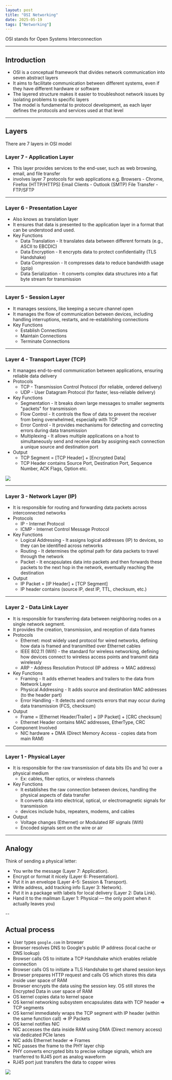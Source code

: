 ```yaml
---
layout: post
title: "OSI Networking"
date: 2025-05-19
tags: ["Networking"]
---
```


OSI stands for Open Systems Interconnection

---
## Introduction

- OSI is a conceptual framework that divides network communication into seven abstract layers
- It aims to facilitate communication between different systems, even if they have different hardware or software
- The layered structure makes it easier to troubleshoot network issues by isolating problems to specific layers
- The model is fundamental to protocol development, as each layer defines the protocols and services used at that level

---
## Layers

There are 7 layers in OSI model

### Layer 7 - Application Layer 

- This layer provides services to the end-user, such as web browsing, email, and file transfer
- involves layer 7 protocols for web applications e.g. 
    Browsers - Chrome, Firefox (HTTP/HTTPS)
    Email Clients - Outlook (SMTP)
    File Transfer -  FTP/SFTP

---
### Layer 6 - Presentation Layer

- Also knows as translation layer
- It ensures that data is presented to the application layer in a format that can be understood and used. 
- Key Functions
    - Data Translation - It translates data between different formats (e.g., ASCII to EBCDIC)
    - Data Encryption - It encrypts data to protect confidentiality (TLS Handshake)
    - Data Compression - It compresses data to reduce bandwidth usage (gzip)
    - Data Serialization - It converts complex data structures into a flat byte stream for transmission

---
### Layer 5 - Session Layer

- It manages sessions, like keeping a secure channel open
- It manages the flow of communication between devices, including handling interruptions, restarts, and re-establishing connections
- Key Functions
    - Establish Connections
    - Maintain Connections
    - Terminate Connections

---
### Layer 4 - Transport Layer (TCP)

- It manages end-to-end communication between applications, ensuring reliable data delivery
- Protocols
    - TCP - Transmission Control Protocol (for reliable, ordered delivery)
    - UDP - User Datagram Protocol (for faster, less-reliable delivery)
- Key Functions
    - Segmentation - It breaks down large messages to smaller segments "packets" for transmission
    - Flow Control - It controls the flow of data to prevent the receiver from being overwhelmed, especially with TCP
    - Error Control - It provides mechanisms for detecting and correcting errors during data transmission
    - Multiplexing - It allows multiple applications on a host to simultaneously send and receive data by assigning each connection a unique source and destination port
- Output
    - TCP Segment = [TCP Header] + [Encrypted Data]
    - TCP Header contains Source Port, Destination Port, Sequence Number, ACK Flags, Option etc.

<img src="{{site.url}}/images/networking/tcp-seg.png">

---
### Layer 3 - Network Layer (IP)

- It is responsible for routing and forwarding data packets across interconnected networks
- Protocols
    - IP - Internet Protocol
    - ICMP - Internet Control Message Protocol
- Key Functions
    - Logical Addressing - It assigns logical addresses (IP) to devices, so they can be identified across networks
    - Routing - It determines the optimal path for data packets to travel through the network
    - Packet - It encapsulates data into packets and then forwards these packets to the next hop in the network, eventually reaching the destination
- Output
    - IP Packet = [IP Header] + [TCP Segment]
    - IP header contains (source IP, dest IP, TTL, checksum, etc.)

---
### Layer 2 - Data Link Layer

- It is responsible for transferring data between neighboring nodes on a single network segment. 
- It provides the creation, transmission, and reception of data frames
- Protocols
    - Ethernet: most widely used protocol for wired networks, defining how data is framed and transmitted over Ethernet cables
    - IEEE 802.11 (Wifi) - the standard for wireless networking, defining how devices connect to wireless access points and transmit data wirelessly
    - ARP - Address Resolution Protocol (IP address -> MAC address)
- Key Functions
    - Framing - It adds ethernet headers and trailers to the data from Network Layer
    - Physical Addressing - It adds source and destination MAC addresses (to the header part)
    - Error Handling - It detects and corrects errors that may occur during data transmission (FCS, checksum)
- Output
    - Frame = [Ethernet Header/Trailer] + [IP Packet] + [CRC checksum]
    - Ethernet Header contains MAC addresses, EtherType, CRC
- Component Involved
    - NIC hardware + DMA (Direct Memory Access - copies data from main RAM)

---
### Layer 1 - Physical Layer

- It is responsible for the raw transmission of data bits (0s and 1s) over a physical medium 
    - Ex: cables, fiber optics, or wireless channels
- Key Functions
    - It establishes the raw connection between devices, handling the physical aspects of data transfer
    - It converts data into electrical, optical, or electromagnetic signals for transmission
    - devices include hubs, repeaters, modems, and cables
- Output
    - Voltage changes (Ethernet) or Modulated RF signals (Wifi)
    - Encoded signals sent on the wire or air

---
## Analogy

Think of sending a physical letter:

- You write the message (Layer 7: Application).
- Encrypt or format it nicely (Layer 6: Presentation).
- Put it in an envelope (Layer 4–5: Session & Transport).
- Write address, add tracking info (Layer 3: Network).
- Put it in a package with labels for local delivery (Layer 2: Data Link).
- Hand it to the mailman (Layer 1: Physical — the only point when it actually leaves you)

--
## Actual process

- User types `google.com` in browser
- Browser resolves DNS to Google's public IP address (local cache or DNS lookup)
- Browser calls OS to initiate a TCP Handshake which enables reliable connection
- Browser calls OS to initiate a TLS Handshake to get shared session keys
- Browser prepares HTTP request and calls OS which stores this data inside user space of RAM
- Browser encrypts the data using the session key. OS still stores the Encrypted Data in user space of RAM
- OS kernel copies data to kernel space
- OS kernel networking subsystem encapsulates data with TCP header => TCP segments
- OS kernel immediately wraps the TCP segment with IP header (within the same function call) => IP Packets
- OS kernel notifies NIC 
- NIC accesses the data inside RAM using DMA (Direct memory access) via dedicated PCIe lanes
- NIC adds Ethernet header => Frames
- NIC passes the frame to the PHY layer chip
- PHY converts encrypted bits to precise voltage signals, which are tranferred to RJ45 port as analog waveform
- RJ45 port just transfers the data to copper wires

<img src="{{site.url}}/images/networking/osi-flow.png">